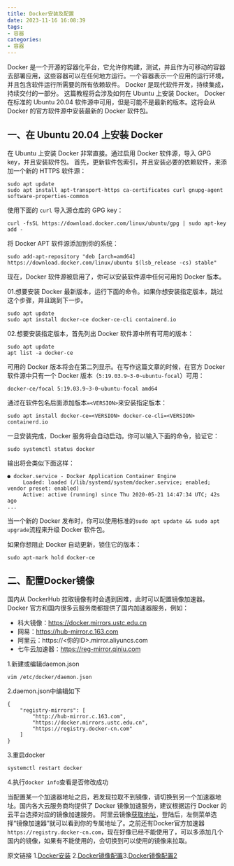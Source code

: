```yaml
---
title: Docker安装及配置
date: 2023-11-16 16:08:39
tags:
- 容器
categories:
- 容器
---
```


Docker 是一个开源的容器化平台，它允许你构建，测试，并且作为可移动的容器去部署应用，这些容器可以在任何地方运行。一个容器表示一个应用的运行环境，并且包含软件运行所需要的所有依赖软件。
Docker 是现代软件开发，持续集成，持续交付的一部分。
这篇教程将会涉及如何在 Ubuntu 上安装 Docker。
Docker 在标准的 Ubuntu 20.04 软件源中可用，但是可能不是最新的版本。这将会从 Docker 的官方软件源中安装最新的 Docker 软件包。

## 一、在 Ubuntu 20.04 上安装 Docker

在 Ubuntu 上安装 Docker 非常直接。通过启用 Docker 软件源，导入 GPG key，并且安装软件包。
首先，更新软件包索引，并且安装必要的依赖软件，来添加一个新的 HTTPS 软件源：

```text
sudo apt update
sudo apt install apt-transport-https ca-certificates curl gnupg-agent software-properties-common
```

使用下面的 `curl` 导入源仓库的 GPG key：

```text
curl -fsSL https://download.docker.com/linux/ubuntu/gpg | sudo apt-key add -
```

将 Docker APT 软件源添加到你的系统：

```text
sudo add-apt-repository "deb [arch=amd64] https://download.docker.com/linux/ubuntu $(lsb_release -cs) stable"
```

现在，Docker 软件源被启用了，你可以安装软件源中任何可用的 Docker 版本。

01.想要安装 Docker 最新版本，运行下面的命令。如果你想安装指定版本，跳过这个步骤，并且跳到下一步。

```text
sudo apt update
sudo apt install docker-ce docker-ce-cli containerd.io
```

02.想要安装指定版本，首先列出 Docker 软件源中所有可用的版本：

```text
sudo apt update
apt list -a docker-ce
```

可用的 Docker 版本将会在第二列显示。在写作这篇文章的时候，在官方 Docker 软件源中只有一个 Docker 版本（`5:19.03.9~3-0~ubuntu-focal`）可用：

```text
docker-ce/focal 5:19.03.9~3-0~ubuntu-focal amd64
```

通过在软件包名后面添加版本`=<VERSION>`来安装指定版本：

```text
sudo apt install docker-ce=<VERSION> docker-ce-cli=<VERSION> containerd.io
```

一旦安装完成，Docker 服务将会自动启动。你可以输入下面的命令，验证它：

```text
sudo systemctl status docker
```

输出将会类似下面这样：

```text
● docker.service - Docker Application Container Engine
     Loaded: loaded (/lib/systemd/system/docker.service; enabled; vendor preset: enabled)
     Active: active (running) since Thu 2020-05-21 14:47:34 UTC; 42s ago
...
```

当一个新的 Docker 发布时，你可以使用标准的`sudo apt update && sudo apt upgrade`流程来升级 Docker 软件包。

如果你想阻止 Docker 自动更新，锁住它的版本：

```text
sudo apt-mark hold docker-ce
```

## 二、配置Docker镜像
国内从 DockerHub 拉取镜像有时会遇到困难，此时可以配置镜像加速器。Docker 官方和国内很多云服务商都提供了国内加速器服务，例如：

*   科大镜像：https://docker.mirrors.ustc.edu.cn
*   网易：https://hub-mirror.c.163.com
*   阿里云：https://<你的ID>.mirror.aliyuncs.com
*   七牛云加速器：https://reg-mirror.qiniu.com

1.新建或编辑daemon.json
```
vim /etc/docker/daemon.json
```
2.daemon.json中编辑如下
```
{
    "registry-mirrors": [
        "http://hub-mirror.c.163.com",
        "https://docker.mirrors.ustc.edu.cn",
        "https://registry.docker-cn.com"
    ]
}
```
3.重启docker
```
systemctl restart docker
```
4.执行`docker info`查看是否修改成功

当配置某一个加速器地址之后，若发现拉取不到镜像，请切换到另一个加速器地址。国内各大云服务商均提供了 Docker 镜像加速服务，建议根据运行 Docker 的云平台选择对应的镜像加速服务。
阿里云镜像[获取地址](cr.console.aliyun.com)，登陆后，左侧菜单选择“镜像加速器”就可以看到你的专属地址了。之前还有Docker官方加速器`https://registry.docker-cn.com`，现在好像已经不能使用了，可以多添加几个国内的镜像，如果有不能使用的，会切换到可以使用的镜像来拉取。

原文链接 1.[Docker安装](https://zhuanlan.zhihu.com/p/143156163?utm_id=0) 2.[Docker镜像配置](https://www.runoob.com/docker/docker-mirror-acceleration.html)3.[Docker镜像配置2](https://developer.aliyun.com/article/1294592)